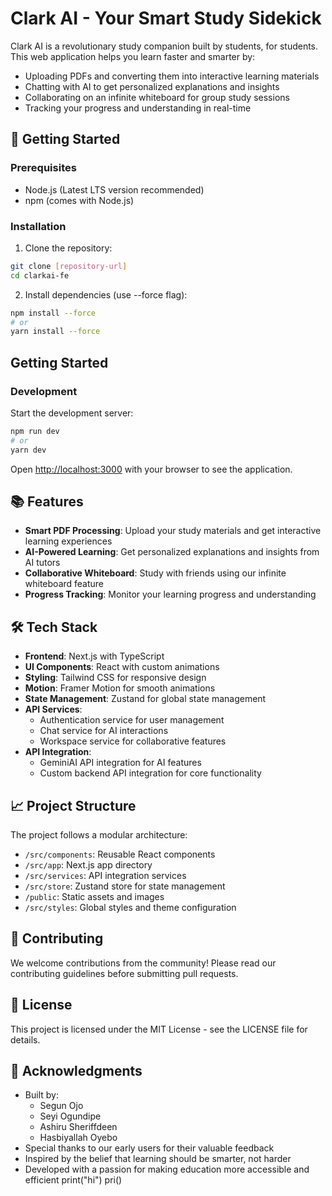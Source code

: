 # Clark AI - Your Smart Study Sidekick

Clark AI is a revolutionary study companion built by students, for students. This web application helps you learn faster and smarter by:
- Uploading PDFs and converting them into interactive learning materials
- Chatting with AI to get personalized explanations and insights
- Collaborating on an infinite whiteboard for group study sessions
- Tracking your progress and understanding in real-time

## 🚀 Getting Started

### Prerequisites
- Node.js (Latest LTS version recommended)
- npm (comes with Node.js)

### Installation
1. Clone the repository:
```bash
git clone [repository-url]
cd clarkai-fe
```

2. Install dependencies (use --force flag):
```bash
npm install --force
# or
yarn install --force
```

## Getting Started

### Development

Start the development server:
```bash
npm run dev
# or
yarn dev
```

Open [http://localhost:3000](http://localhost:3000) with your browser to see the application.

## 📚 Features

- **Smart PDF Processing**: Upload your study materials and get interactive learning experiences
- **AI-Powered Learning**: Get personalized explanations and insights from AI tutors
- **Collaborative Whiteboard**: Study with friends using our infinite whiteboard feature
- **Progress Tracking**: Monitor your learning progress and understanding

## 🛠️ Tech Stack

- **Frontend**: Next.js with TypeScript
- **UI Components**: React with custom animations
- **Styling**: Tailwind CSS for responsive design
- **Motion**: Framer Motion for smooth animations
- **State Management**: Zustand for global state management
- **API Services**: 
  - Authentication service for user management
  - Chat service for AI interactions
  - Workspace service for collaborative features
- **API Integration**: 
  - GeminiAI API integration for AI features
  - Custom backend API integration for core functionality

## 📈 Project Structure

The project follows a modular architecture:
- `/src/components`: Reusable React components
- `/src/app`: Next.js app directory
- `/src/services`: API integration services
- `/src/store`: Zustand store for state management
- `/public`: Static assets and images
- `/src/styles`: Global styles and theme configuration

## 🤝 Contributing

We welcome contributions from the community! Please read our contributing guidelines before submitting pull requests.

## 📄 License

This project is licensed under the MIT License - see the LICENSE file for details.

## 🙏 Acknowledgments

- Built by:
  - Segun Ojo
  - Seyi Ogundipe
  - Ashiru Sheriffdeen
  - Hasbiyallah Oyebo
- Special thanks to our early users for their valuable feedback
- Inspired by the belief that learning should be smarter, not harder
- Developed with a passion for making education more accessible and efficient
print("hi")
pri()